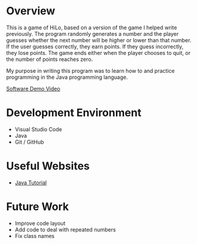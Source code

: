 # Overview

This is a game of HiLo, based on a version of the game I helped write previously. The program randomly generates a number and the player guesses whether the next number will be higher or lower than that number. If the user guesses correctly, they earn points. If they guess incorrectly, they lose points. The game ends either when the player chooses to quit, or the number of points reaches zero.

My purpose in writing this program was to learn how to and practice programming in the Java programming language.

[Software Demo Video](https://youtu.be/xYvlQoFj5xI)

# Development Environment

* Visual Studio Code
* Java
* Git / GitHub

# Useful Websites

* [Java Tutorial](https://www.w3schools.com/java/default.asp)

# Future Work

* Improve code layout
* Add code to deal with repeated numbers
* Fix class names